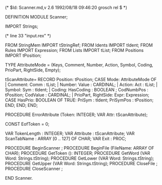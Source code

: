 (* $Id: Scanner.md,v 2.6 1992/08/18 09:46:20 grosch rel $ *)

DEFINITION MODULE Scanner;

IMPORT Strings;

(* line 33 "input.rex" *)


FROM StringMem	IMPORT tStringRef;
FROM Idents	IMPORT tIdent;
FROM Rules      IMPORT Expression;
FROM Lists      IMPORT tList;
FROM Positions	IMPORT tPosition;

TYPE
   AttributeMode = (Keys, Comment, Number, Action, Symbol, Coding, PrioPart, RightSide, Empty);

   tScanAttribute=
      RECORD
	 Position: tPosition;
	 CASE Mode: AttributeMode OF
	 | Comment: Comm	: tList;
	 | Number: Value	: CARDINAL;
	 | Action: Act	: tList;
	 | Symbol: Sym	: tIdent;
	 | Coding:
	     HasCoding	: BOOLEAN ;
	     CodNumbPos	: tPosition;
	     CodValue	: CARDINAL;
	 | PrioPart,
	   RightSide:
	     Expr:  Expression;
	     CASE HasPrio: BOOLEAN OF
	       TRUE:
		 PriSym	: tIdent;
		 PriSymPos	: tPosition;
	     END;
	 END;
      END;

PROCEDURE ErrorAttribute (Token: INTEGER; VAR Attr: tScanAttribute);


CONST EofToken	= 0;

VAR TokenLength	: INTEGER;
VAR Attribute	: tScanAttribute;
VAR ScanTabName	: ARRAY [0 .. 127] OF CHAR;
VAR Exit	: PROC;

PROCEDURE BeginScanner	;
PROCEDURE BeginFile	(FileName: ARRAY OF CHAR);
PROCEDURE GetToken	(): INTEGER;
PROCEDURE GetWord	(VAR Word: Strings.tString);
PROCEDURE GetLower	(VAR Word: Strings.tString);
PROCEDURE GetUpper	(VAR Word: Strings.tString);
PROCEDURE CloseFile	;
PROCEDURE CloseScanner	;

END Scanner.
